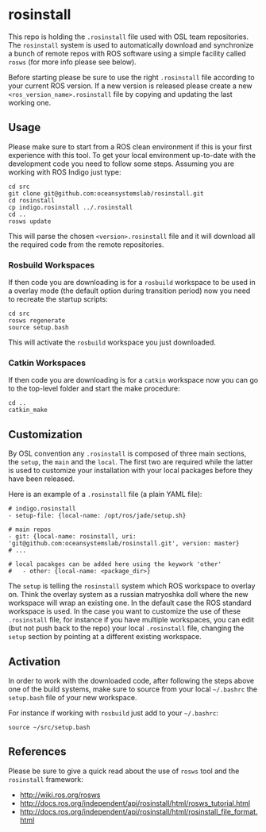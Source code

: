 # rosinstall

This repo is holding the `.rosinstall` file used with OSL team repositories. The `rosinstall` system is used to automatically download and synchronize a bunch of remote repos with ROS software using a simple facility called `rosws` (for more info please see below). 

Before starting please be sure to use the right `.rosinstall` file according to your current ROS version. If a new version is released please create a new `<ros_version_name>.rosinstall` file by copying and updating the last working one.

## Usage

Please make sure to start from a ROS clean environment if this is your first experience with this tool. To get your local environment up-to-date with the development code you need to follow some steps. Assuming you are working with ROS Indigo just type:
	
	cd src
	git clone git@github.com:oceansystemslab/rosinstall.git
	cd rosinstall
	cp indigo.rosinstall ../.rosinstall
	cd ..
	rosws update

This will parse the chosen `<version>.rosinstall` file and it will download all the required code from the remote repositories. 

### Rosbuild Workspaces

If then code you are downloading is for a `rosbuild` workspace to be used in a overlay mode (the default option during transition period) now you need to recreate the startup scripts:

	cd src
	rosws regenerate
	source setup.bash

This will activate the `rosbuild` workspace you just downloaded.

### Catkin Workspaces

If then code you are downloading is for a `catkin` workspace now you can go to the top-level folder and start the make procedure:

	cd ..
	catkin_make

## Customization

By OSL convention any `.rosinstall` is composed of three main sections, the `setup`, the `main` and the `local`. The first two are required while the latter is used to customize your installation with your local packages before they have been released.

Here is an example of a `.rosinstall` file (a plain YAML file):

	# indigo.rosinstall
	- setup-file: {local-name: /opt/ros/jade/setup.sh}

	# main repos
	- git: {local-name: rosinstall, uri: 'git@github.com:oceansystemslab/rosinstall.git', version: master}
	# ...

	# local pacakges can be added here using the keywork 'other'
	# 	- other: {local-name: <package_dir>}

The `setup` is telling the `rosinstall` system which ROS workspace to overlay on. Think the overlay system as a russian matryoshka doll where the new workspace will wrap an existing one. In the default case the ROS standard workspace is used. In the case you want to customize the use of these `.rosinstall` file, for instance if you have multiple workspaces, you can edit (but not push back to the repo) your local `.rosinstall` file, changing the `setup` section by pointing at a different existing workspace.

## Activation

In order to work with the downloaded code, after following the steps above one of the build systems, make sure to source from your local `~/.bashrc` the `setup.bash` file of your new workspace.

For instance if working with `rosbuild` just add to your `~/.bashrc`:
	
	source ~/src/setup.bash

## References

Please be sure to give a quick read about the use of `rosws` tool and the `rosinstall` framework:
  - http://wiki.ros.org/rosws
  - http://docs.ros.org/independent/api/rosinstall/html/rosws_tutorial.html
  - http://docs.ros.org/independent/api/rosinstall/html/rosinstall_file_format.html
